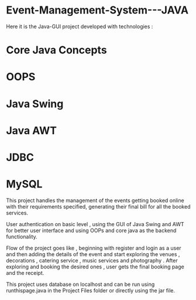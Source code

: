 # Event-Management-System---JAVA

Here it is the Java-GUI project developed with technologies : 

# Core Java Concepts
# OOPS
# Java Swing 
# Java AWT
# JDBC
# MySQL

This project handles the management of the events getting booked online with their requirements specified, generating their final bill for all the booked services.

User authentication on basic level , using the GUI of Java Swing and AWT for better user interface and using OOPs and core java as the backend functionality.

Flow of the project goes like , beginning with register and login as a user and then adding the details of the event and start exploring the venues , decorations , catering service , music services and photography . After exploring and booking the desired ones , user gets the final booking page and the receipt.

This project uses database on localhost and can be run using runthispage.java in the Project Files folder or directly using the jar file.
